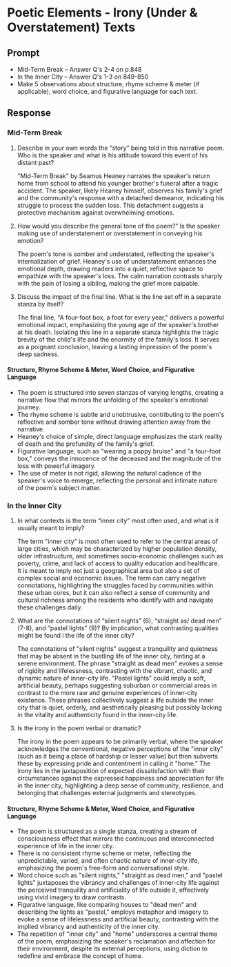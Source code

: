 # Poetic Elements - Irony (Under & Overstatement) Texts

## Prompt

- Mid-Term Break – Answer Q's 2-4 on p.848
- In the Inner City – Answer Q's 1-3 on 849-850
- Make 5 observations about structure, rhyme scheme & meter (if applicable), word choice, and figurative language for each text. 

## Response

### Mid-Term Break

1. Describe in your own words the “story” being told in this narrative poem. Who is the speaker and what is his attitude toward this event of his distant past?

    "Mid-Term Break" by Seamus Heaney narrates the speaker's return home from school to attend his younger brother's funeral after a tragic accident. The speaker, likely Heaney himself, observes his family's grief and the community's response with a detached demeanor, indicating his struggle to process the sudden loss. This detachment suggests a protective mechanism against overwhelming emotions.

2. How would you describe the general tone of the poem?” Is the speaker making use of understatement or overstatement in conveying his emotion?

    The poem's tone is somber and understated, reflecting the speaker's internalization of grief. Heaney's use of understatement enhances the emotional depth, drawing readers into a quiet, reflective space to empathize with the speaker's loss. The calm narration contrasts sharply with the pain of losing a sibling, making the grief more palpable.

3. Discuss the impact of the final line. What is the line set off in a separate stanza by itself?

    The final line, "A four-foot box, a foot for every year," delivers a powerful emotional impact, emphasizing the young age of the speaker's brother at his death. Isolating this line in a separate stanza highlights the tragic brevity of the child's life and the enormity of the family's loss. It serves as a poignant conclusion, leaving a lasting impression of the poem's deep sadness.

#### Structure, Rhyme Scheme & Meter, Word Choice, and Figurative Language

- The poem is structured into seven stanzas of varying lengths, creating a narrative flow that mirrors the unfolding of the speaker's emotional journey.
- The rhyme scheme is subtle and unobtrusive, contributing to the poem's reflective and somber tone without drawing attention away from the narrative.
- Heaney's choice of simple, direct language emphasizes the stark reality of death and the profundity of the family's grief.
- Figurative language, such as "wearing a poppy bruise" and "a four-foot box," conveys the innocence of the deceased and the magnitude of the loss with powerful imagery.
- The use of meter is not rigid, allowing the natural cadence of the speaker's voice to emerge, reflecting the personal and intimate nature of the poem's subject matter.

### In the Inner City

1. In what contexts is the term “inner city” most often used, and what is it usually meant to imply?

    The term "inner city" is most often used to refer to the central areas of large cities, which may be characterized by higher population density, older infrastructure, and sometimes socio-economic challenges such as poverty, crime, and lack of access to quality education and healthcare. It is meant to imply not just a geographical area but also a set of complex social and economic issues. The term can carry negative connotations, highlighting the struggles faced by communities within these urban cores, but it can also reflect a sense of community and cultural richness among the residents who identify with and navigate these challenges daily.

2. What are the connotations of “silent nights” (6), “straight as/ dead men” (7-8), and “pastel lights” (9)? By implication, what contrasting qualities might be found i the life of the inner city?

    The connotations of "silent nights" suggest a tranquility and quietness that may be absent in the bustling life of the inner city, hinting at a serene environment. The phrase "straight as dead men" evokes a sense of rigidity and lifelessness, contrasting with the vibrant, chaotic, and dynamic nature of inner-city life. "Pastel lights" could imply a soft, artificial beauty, perhaps suggesting suburban or commercial areas in contrast to the more raw and genuine experiences of inner-city existence. These phrases collectively suggest a life outside the inner city that is quiet, orderly, and aesthetically pleasing but possibly lacking in the vitality and authenticity found in the inner-city life.

3. Is the irony in the poem verbal or dramatic?

    The irony in the poem appears to be primarily verbal, where the speaker acknowledges the conventional, negative perceptions of the "inner city" (such as it being a place of hardship or lesser value) but then subverts these by expressing pride and contentment in calling it "home." The irony lies in the juxtaposition of expected dissatisfaction with their circumstances against the expressed happiness and appreciation for life in the inner city, highlighting a deep sense of community, resilience, and belonging that challenges external judgments and stereotypes.

#### Structure, Rhyme Scheme & Meter, Word Choice, and Figurative Language

- The poem is structured as a single stanza, creating a stream of consciousness effect that mirrors the continuous and interconnected experience of life in the inner city.
- There is no consistent rhyme scheme or meter, reflecting the unpredictable, varied, and often chaotic nature of inner-city life, emphasizing the poem's free-form and conversational style.
- Word choice such as "silent nights," "straight as dead men," and "pastel lights" juxtaposes the vibrancy and challenges of inner-city life against the perceived tranquility and artificiality of life outside it, effectively using vivid imagery to draw contrasts.
- Figurative language, like comparing houses to "dead men" and describing the lights as "pastel," employs metaphor and imagery to evoke a sense of lifelessness and artificial beauty, contrasting with the implied vibrancy and authenticity of the inner city.
- The repetition of "inner city" and "home" underscores a central theme of the poem, emphasizing the speaker's reclamation and affection for their environment, despite its external perceptions, using diction to redefine and embrace the concept of home.